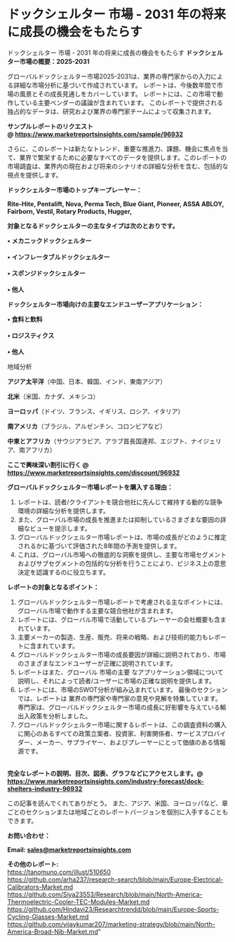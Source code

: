 # ドックシェルター 市場 - 2031 年の将来に成長の機会をもたらす
 ドックシェルター 市場 - 2031 年の将来に成長の機会をもたらす
<strong><b>ドックシェルター市場の概要：2025-2031</b></strong>

グローバルドックシェルター市場2025-2031は、業界の専門家からの入力による詳細な市場分析に基づいて作成されています。 レポートは、今後数年間で市場の風景とその成長見通しをカバーしています。 レポートには、この市場で動作している主要ベンダーの議論が含まれています。 このレポートで提供される独占的なデータは、研究および業界の専門家チームによって収集されます。

<strong>サンプルレポートのリクエスト @ <a href=https://www.marketreportsinsights.com/sample/96932>https://www.marketreportsinsights.com/sample/96932</a></strong>

さらに、このレポートは新たなトレンド、重要な推進力、課題、機会に焦点を当て、業界で繁栄するために必要なすべてのデータを提供します。このレポートの市場調査は、業界内の現在および将来のシナリオの詳細な分析を含む、包括的な視点を提供します。

<strong>ドックシェルター市場のトップキープレーヤー：</strong>

<strong>Rite-Hite, Pentalift, Nova, Perma Tech, Blue Giant, Pioneer, ASSA ABLOY, Fairborn, Vestil, Rotary Products, Hugger,</strong>

<strong><b>対象となるドックシェルターの主なタイプは次のとおりです。</b></strong>

<strong>• メカニックドックシェルター<br><br>• インフレータブルドックシェルター<br><br>• スポンジドックシェルター<br><br>• 他人</strong>

<strong><b>ドックシェルター市場向けの主要なエンドユーザーアプリケーション：</b></strong>

<strong>• 食料と飲料<br><br>• ロジスティクス<br><br>• 他人</strong>

 地域分析

<strong><b>アジア太平洋</b></strong>（中国、日本、韓国、インド、東南アジア）

<strong><b>北米</b></strong>（米国、カナダ、メキシコ）

<strong><b>ヨーロッパ</b></strong>（ドイツ、フランス、イギリス、ロシア、イタリア）

<strong><b>南アメリカ</b></strong>（ブラジル、アルゼンチン、コロンビアなど）

<strong><b>中東とアフリカ</b></strong>（サウジアラビア、アラブ首長国連邦、エジプト、ナイジェリア、南アフリカ）

<strong>ここで興味深い割引に行く @ <a href=https://www.marketreportsinsights.com/discount/96932>https://www.marketreportsinsights.com/discount/96932</a></strong>

<strong><b>グローバルドックシェルター市場レポートを購入する理由：</b></strong>
<ol>
  <li>レポートは、読者/クライアントを競合他社に先んじて維持する動的な競争環境の詳細な分析を提供します。</li>
  <li>また、グローバル市場の成長を推進または抑制しているさまざまな要因の詳細なビューを提示します。</li>
  <li>グローバルドックシェルター市場レポートは、市場の成長がどのように推定されるかに基づいて評価された8年間の予測を提供します。</li>
  <li>これは、グローバル市場への徹底的な洞察を提供し、主要な市場セグメントおよびサブセグメントの包括的な分析を行うことにより、ビジネス上の意思決定を認識するのに役立ちます。</li>
</ol>
<strong><b>レポートの対象となるポイント：</b></strong>
<ol>
  <li>グローバルドックシェルター市場レポートで考慮される主なポイントには、グローバル市場で動作する主要な競合他社が含まれます。</li>
  <li>レポートには、グローバル市場で活動しているプレーヤーの会社概要も含まれています。</li>
  <li>主要メーカーの製造、生産、販売、将来の戦略、および技術的能力もレポートに含まれています。</li>
  <li>グローバルドックシェルター市場の成長要因が詳細に説明されており、市場のさまざまなエンドユーザーが正確に説明されています。</li>
  <li>レポートはまた、グローバル 市場の主要 なアプリケーション領域について説明し、それによって読者/ユーザーに市場の正確な説明を提供します。</li>
  <li>レポートには、市場のSWOT分析が組み込まれています。 最後のセクションでは、レポートは 業界の専門家や専門家の意見や見解を特集しています。 専門家は、グローバルドックシェルター市場の成長に好影響を与えている輸出入政策を分析しました。</li>
  <li>グローバルドックシェルター市場に関するレポートは、この調査資料の購入に関心のあるすべての政策立案者、投資家、利害関係者、サービスプロバイダー、メーカー、サプライヤー、およびプレーヤーにとって価値のある情報源です。</li>
</ol><br>
<strong>完全なレポートの説明、目次、図表、グラフなどにアクセスします。@ <a href=https://www.marketreportsinsights.com/industry-forecast/dock-shelters-industry-96932>https://www.marketreportsinsights.com/industry-forecast/dock-shelters-industry-96932</a></strong>

この記事を読んでくれてありがとう。 また、アジア、米国、ヨーロッパなど、章ごとのセクションまたは地域ごとのレポートバージョンを個別に入手することもできます。

<strong><b>お問い合わせ：</b></strong>

<strong>Email: </strong><a href=mailto:sales@marketreportsinsights.com><strong>sales@marketreportsinsights.com</strong></a>

<strong>その他のレポート:</strong>
<br>
<a href=https://tanomuno.com/illust/510650>https://tanomuno.com/illust/510650</a>
<br>
<a href=https://github.com/arha237/research-search/blob/main/Europe-Electrical-Calibrators-Market.md>https://github.com/arha237/research-search/blob/main/Europe-Electrical-Calibrators-Market.md</a>
<br>
<a href=https://github.com/Siya23553/Research/blob/main/North-America-Thermoelectric-Cooler-TEC-Modules-Market.md>https://github.com/Siya23553/Research/blob/main/North-America-Thermoelectric-Cooler-TEC-Modules-Market.md</a>
<br>
<a href=https://github.com/Hindavi23/Researchtrendd/blob/main/Europe-Sports-Cycling-Glasses-Market.md>https://github.com/Hindavi23/Researchtrendd/blob/main/Europe-Sports-Cycling-Glasses-Market.md</a>
<br>
<a href=https://github.com/vijaykumar207/marketing-strategy/blob/main/North-America-Broad-Nib-Market.md>https://github.com/vijaykumar207/marketing-strategy/blob/main/North-America-Broad-Nib-Market.md</a>"
